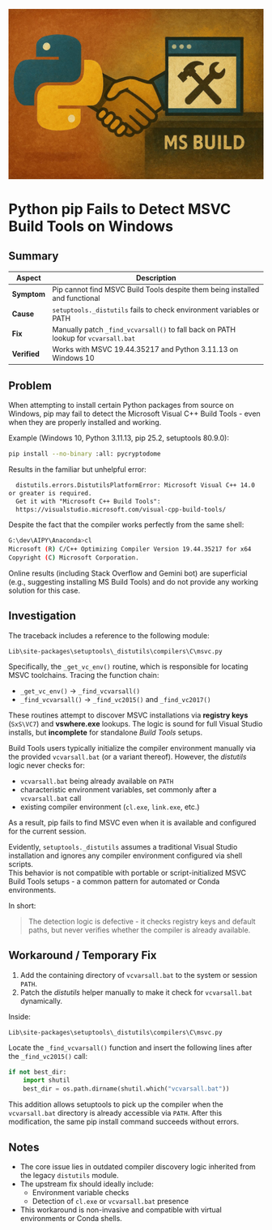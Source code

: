 <!--
https://chatgpt.com/c/68ed5ca2-ee7c-8330-a5d1-0d4b81ee3aa0
-->
![](./vis1.jpg)
# **Python pip Fails to Detect MSVC Build Tools on Windows**

## **Summary**

| Aspect       | Description                                                                        |
| ------------ | ---------------------------------------------------------------------------------- |
| **Symptom**  | Pip cannot find MSVC Build Tools despite them being installed and functional       |
| **Cause**    | `setuptools._distutils` fails to check environment variables or PATH               |
| **Fix**      | Manually patch `_find_vcvarsall()` to fall back on PATH lookup for `vcvarsall.bat` |
| **Verified** | Works with MSVC 19.44.35217 and Python 3.11.13 on Windows 10                       |

## **Problem**

When attempting to install certain Python packages from source on Windows, pip may fail to detect the Microsoft Visual C++ Build Tools - even when they are properly installed and working.

Example (Windows 10, Python 3.11.13, pip 25.2, setuptools 80.9.0):

```bash
pip install --no-binary :all: pycryptodome
```

Results in the familiar but unhelpful error:

```
  distutils.errors.DistutilsPlatformError: Microsoft Visual C++ 14.0 or greater is required.
  Get it with "Microsoft C++ Build Tools":
  https://visualstudio.microsoft.com/visual-cpp-build-tools/
```

Despite the fact that the compiler works perfectly from the same shell:

```bash
G:\dev\AIPY\Anaconda>cl
Microsoft (R) C/C++ Optimizing Compiler Version 19.44.35217 for x64
Copyright (C) Microsoft Corporation.
```

Online results (including Stack Overflow and Gemini bot) are superficial (e.g., suggesting installing MS Build Tools) and do not provide any working solution for this case.

## **Investigation**

The traceback includes a reference to the following module:

```
Lib\site-packages\setuptools\_distutils\compilers\C\msvc.py
```

Specifically, the `_get_vc_env()` routine, which is responsible for locating MSVC toolchains. Tracing the function chain:

- `_get_vc_env()` → `_find_vcvarsall()`
- `_find_vcvarsall()` → `_find_vc2015()` and `_find_vc2017()`

These routines attempt to discover MSVC installations via **registry keys** (`SxS\VC7`) and **vswhere.exe** lookups. The logic is sound for full Visual Studio installs, but **incomplete** for standalone _Build Tools_ setups.

Build Tools users typically initialize the compiler environment manually via the provided `vcvarsall.bat` (or a variant thereof). However, the *distutils* logic never checks for:

- `vcvarsall.bat` being already available on `PATH`
- characteristic environment variables, set commonly after  a `vcvarsall.bat` call
- existing compiler environment (`cl.exe`, `link.exe`, etc.)

As a result, pip fails to find MSVC even when it is available and configured for the current session.

 Evidently, `setuptools._distutils` assumes a traditional Visual Studio installation and ignores any compiler environment configured via shell scripts.  
This behavior is not compatible with portable or script-initialized MSVC Build Tools setups - a common pattern for automated or Conda environments.

In short:

> The detection logic is defective - it checks registry keys and default paths, but never verifies whether the compiler is already available.

## **Workaround / Temporary Fix**

1. Add the containing directory of `vcvarsall.bat` to the system or session `PATH`.
2. Patch the *distutils* helper manually to make it check for `vcvarsall.bat` dynamically.

Inside:

```
Lib\site-packages\setuptools\_distutils\compilers\C\msvc.py
```

Locate the `_find_vcvarsall()` function and insert the following lines after the `_find_vc2015()` call:

```python
if not best_dir:
    import shutil
    best_dir = os.path.dirname(shutil.which("vcvarsall.bat"))
```

This addition allows setuptools to pick up the compiler when the `vcvarsall.bat` directory is already accessible via `PATH`. After this modification, the same pip install command succeeds without errors.

## **Notes**

- The core issue lies in outdated compiler discovery logic inherited from the legacy `distutils` module.
- The upstream fix should ideally include:
    - Environment variable checks
    - Detection of `cl.exe` or `vcvarsall.bat` presence
- This workaround is non-invasive and compatible with virtual environments or Conda shells.

